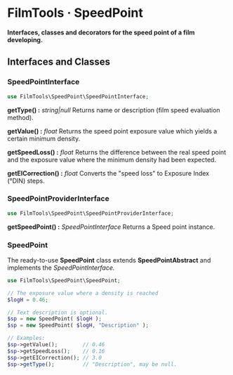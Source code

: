 # FilmTools · SpeedPoint



**Interfaces, classes and decorators for the speed point of a film developing.**



## Interfaces and Classes



### SpeedPointInterface

```php
use FilmTools\SpeedPoint\SpeedPointInterface;  
```

**getType() :**  *string|null*
Returns name or description (film speed evaluation method).

**getValue() :** *float*
Returns the speed point exposure value which yields a certain minimum density.

**getSpeedLoss() :** *float*
Returns the difference between the real speed point and the exposure value where the minimum density had been expected.

**getEICorrection() :** *float*
Converts the "speed loss" to Exposure Index (°DIN) steps.



### SpeedPointProviderInterface

```php
use FilmTools\SpeedPoint\SpeedPointProviderInterface; 
```

**getSpeedPoint() :** *SpeedPointInterface*
Returns a Speed point instance.



### SpeedPoint

The ready-to-use  **SpeedPoint** class extends **SpeedPointAbstract** and implements the *SpeedPointInterface.*

```php
use FilmTools\SpeedPoint\SpeedPoint;

// The exposure value where a density is reached
$logH = 0.46;

// Text description is optional. 
$sp = new SpeedPoint( $logH );
$sp = new SpeedPoint( $logH, "Description" );

// Examples:
$sp->getValue();        // 0.46
$sp->getSpeedLoss();    // 0.16
$sp->getEICorrection(); // 3.0
$sp->getType();         // "Description", may be null.
```



